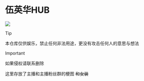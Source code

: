 # 伍英华HUB

![](https://cdn.jsdelivr.net/gh/PysioHub/QuartZy_FiVe-HUB@refs/heads/main/主播头像.png)

> [!TIP]
> 本仓库仅供娱乐，禁止任何非法用途，更没有攻击任何人的意思与想法

> [!IMPORTANT]
> 如果侵权请联系删除

这里存放了主播和主播粉丝群的梗图 ~~和女装~~